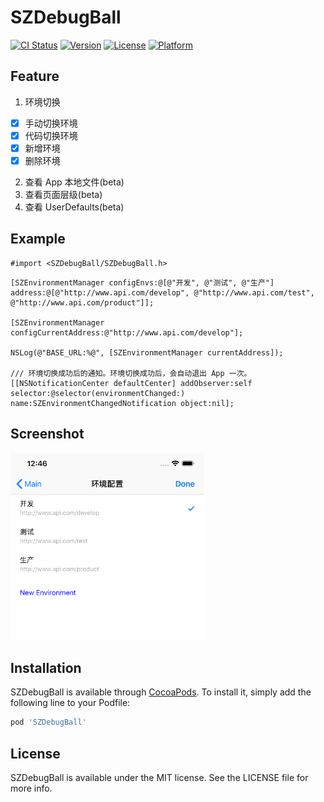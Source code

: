 # SZDebugBall

[![CI Status](https://img.shields.io/travis/willzh/SZDebugBall.svg?style=flat)](https://travis-ci.org/willzh/SZDebugBall)
[![Version](https://img.shields.io/cocoapods/v/SZDebugBall.svg?style=flat)](https://cocoapods.org/pods/SZDebugBall)
[![License](https://img.shields.io/cocoapods/l/SZDebugBall.svg?style=flat)](https://cocoapods.org/pods/SZDebugBall)
[![Platform](https://img.shields.io/cocoapods/p/SZDebugBall.svg?style=flat)](https://cocoapods.org/pods/SZDebugBall)

## Feature
1. 环境切换
- [x] 手动切换环境
- [x] 代码切换环境
- [x] 新增环境
- [x] 删除环境
2. 查看 App 本地文件(beta)
3. 查看页面层级(beta)
4. 查看 UserDefaults(beta)


## Example
``` 
#import <SZDebugBall/SZDebugBall.h>
```
``` 
[SZEnvironmentManager configEnvs:@[@"开发", @"测试", @"生产"] address:@[@"http://www.api.com/develop", @"http://www.api.com/test", @"http://www.api.com/product"]];

[SZEnvironmentManager configCurrentAddress:@"http://www.api.com/develop"];

NSLog(@"BASE_URL:%@", [SZEnvironmentManager currentAddress]);

/// 环境切换成功后的通知。环境切换成功后，会自动退出 App 一次。
[[NSNotificationCenter defaultCenter] addObserver:self selector:@selector(environmentChanged:) name:SZEnvironmentChangedNotification object:nil];

```


## Screenshot
<p align="left">
<img src="https://github.com/willzh/SZDebugBall/blob/master/screenshots/screenshot.png" alt="screenshot"  width="310" height="300">
</p>


## Installation

SZDebugBall is available through [CocoaPods](https://cocoapods.org). To install
it, simply add the following line to your Podfile:

```ruby
pod 'SZDebugBall'
```

## License

SZDebugBall is available under the MIT license. See the LICENSE file for more info.
